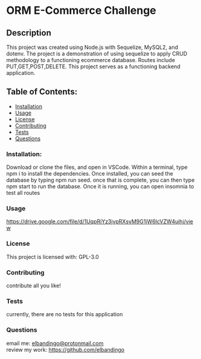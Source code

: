# ORM E-Commerce Challenge

## Description    
This project was created using Node.js with Sequelize, MySQL2, and dotenv. The project is a demonstration of using sequelize to apply CRUD methodology to a functioning ecommerce database. Routes include PUT,GET,POST,DELETE. This project serves as a functioning backend application.
## Table of Contents:
* [Installation](#installation)
* [Usage](#usage)
* [License](#license)
* [Contributing](#contributing)
* [Tests](#tests)
* [Questions](#questions)
### Installation:
Download or clone the files, and open in VSCode. Within a terminal, type npm i to install the dependencies. Once installed, you can seed the database by typing npm run seed. once that is complete, you can then type npm start to run the database. Once it is running, you can open insomnia to test all routes
### Usage
https://drive.google.com/file/d/1UqpRiYz3jvpRXsyM9G1jW6IcVZW4ujhj/view
### License
This project is licensed with:
GPL-3.0
### Contributing
contribute all you like!
### Tests
currently, there are no tests for this application
### Questions
email me: elbandingo@protonmail.com<br />
review my work: https://github.com/elbandingo
